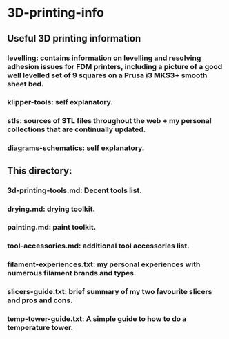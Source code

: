 # 3D-printing-info
## Useful 3D printing information

### levelling: contains information on levelling and resolving adhesion issues for FDM printers, including a picture of a good well levelled set of 9 squares on a Prusa i3 MKS3+ smooth sheet bed.

### klipper-tools: self explanatory.

### stls: sources of STL files throughout the web + my personal collections that are continually updated.

### diagrams-schematics: self explanatory.

## This directory:

### 3d-printing-tools.md: Decent tools list.

### drying.md: drying toolkit.

### painting.md: paint toolkit.

### tool-accessories.md: additional tool accessories list.

### filament-experiences.txt: my personal experiences with numerous filament brands and types.

### slicers-guide.txt: brief summary of my two favourite slicers and pros and cons.

### temp-tower-guide.txt: A simple guide to how to do a temperature tower.
